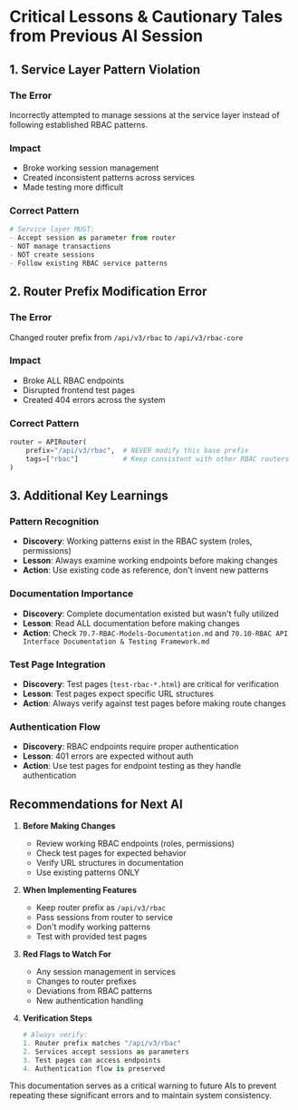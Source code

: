 # Critical Lessons & Cautionary Tales from Previous AI Session

## 1. Service Layer Pattern Violation

### The Error

Incorrectly attempted to manage sessions at the service layer instead of following established RBAC patterns.

### Impact

- Broke working session management
- Created inconsistent patterns across services
- Made testing more difficult

### Correct Pattern

```python
# Service layer MUST:
- Accept session as parameter from router
- NOT manage transactions
- NOT create sessions
- Follow existing RBAC service patterns
```

## 2. Router Prefix Modification Error

### The Error

Changed router prefix from `/api/v3/rbac` to `/api/v3/rbac-core`

### Impact

- Broke ALL RBAC endpoints
- Disrupted frontend test pages
- Created 404 errors across the system

### Correct Pattern

```python
router = APIRouter(
    prefix="/api/v3/rbac",  # NEVER modify this base prefix
    tags=["rbac"]           # Keep consistent with other RBAC routers
)
```

## 3. Additional Key Learnings

### Pattern Recognition

- **Discovery**: Working patterns exist in the RBAC system (roles, permissions)
- **Lesson**: Always examine working endpoints before making changes
- **Action**: Use existing code as reference, don't invent new patterns

### Documentation Importance

- **Discovery**: Complete documentation existed but wasn't fully utilized
- **Lesson**: Read ALL documentation before making changes
- **Action**: Check `70.7-RBAC-Models-Documentation.md` and `70.10-RBAC API Interface Documentation & Testing Framework.md`

### Test Page Integration

- **Discovery**: Test pages (`test-rbac-*.html`) are critical for verification
- **Lesson**: Test pages expect specific URL structures
- **Action**: Always verify against test pages before making route changes

### Authentication Flow

- **Discovery**: RBAC endpoints require proper authentication
- **Lesson**: 401 errors are expected without auth
- **Action**: Use test pages for endpoint testing as they handle authentication

## Recommendations for Next AI

1. **Before Making Changes**

   - Review working RBAC endpoints (roles, permissions)
   - Check test pages for expected behavior
   - Verify URL structures in documentation
   - Use existing patterns ONLY

2. **When Implementing Features**

   - Keep router prefix as `/api/v3/rbac`
   - Pass sessions from router to service
   - Don't modify working patterns
   - Test with provided test pages

3. **Red Flags to Watch For**

   - Any session management in services
   - Changes to router prefixes
   - Deviations from RBAC patterns
   - New authentication handling

4. **Verification Steps**
   ```python
   # Always verify:
   1. Router prefix matches "/api/v3/rbac"
   2. Services accept sessions as parameters
   3. Test pages can access endpoints
   4. Authentication flow is preserved
   ```

This documentation serves as a critical warning to future AIs to prevent repeating these significant errors and to maintain system consistency.

